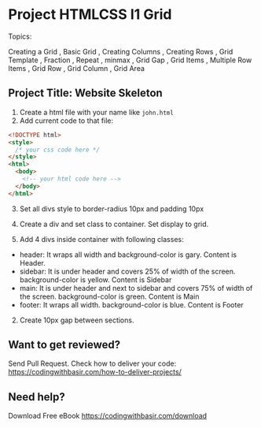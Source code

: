 # Project HTMLCSS I1 Grid

Topics:

Creating a Grid ,
Basic Grid ,
Creating Columns ,
Creating Rows ,
Grid Template ,
Fraction ,
Repeat ,
minmax ,
Grid Gap ,
Grid Items ,
Multiple Row Items ,
Grid Row ,
Grid Column ,
Grid Area

## Project Title: Website Skeleton

1. Create a html file with your name like `john.html`
2. Add current code to that file:

```html
<!DOCTYPE html>
<style>
  /* your css code here */
</style>
<html>
  <body>
    <!-- your html code here -->
  </body>
</html>
```

3. Set all divs style to border-radius 10px and padding 10px

4. Create a div and set class to container. Set display to grid.

5. Add 4 divs inside container with following classes:

- header: It wraps all width and background-color is gary. Content is Header.
- sidebar: It is under header and covers 25% of width of the screen. background-color is yellow. Content is Sidebar
- main: It is under header and next to sidebar and covers 75% of width of the screen. background-color is green. Content is Main
- footer: It wraps all width. background-color is blue. Content is Footer

2. Create 10px gap between sections.

## Want to get reviewed?

Send Pull Request. Check how to deliver your code: https://codingwithbasir.com/how-to-deliver-projects/

## Need help?

Download Free eBook https://codingwithbasir.com/download
